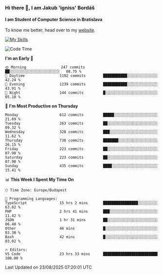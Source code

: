 ### Hi there 👋, I am Jakub 'igniss' Bordáš

#### I am Student of Computer Science in Bratislava
To know me better, head over to my [website](https://bordas.sk).

[![My Skills](https://skillicons.dev/icons?i=js,typescript,html,css,figma,svelte,vue,next,postgresql,nest,express,nodejs)](https://bordas.sk)


<!--START_SECTION:waka-->
![Code Time](http://img.shields.io/badge/Code%20Time-2%2C062%20hrs%2050%20mins-blue)

**I'm an Early 🐤** 

```text
🌞 Morning                247 commits         ██░░░░░░░░░░░░░░░░░░░░░░░   08.75 % 
🌆 Daytime                1192 commits        ███████████░░░░░░░░░░░░░░   42.24 % 
🌃 Evening                1239 commits        ███████████░░░░░░░░░░░░░░   43.91 % 
🌙 Night                  144 commits         █░░░░░░░░░░░░░░░░░░░░░░░░   05.10 % 
```
📅 **I'm Most Productive on Thursday** 

```text
Monday                   612 commits         █████░░░░░░░░░░░░░░░░░░░░   21.69 % 
Tuesday                  263 commits         ██░░░░░░░░░░░░░░░░░░░░░░░   09.32 % 
Wednesday                328 commits         ███░░░░░░░░░░░░░░░░░░░░░░   11.62 % 
Thursday                 738 commits         ███████░░░░░░░░░░░░░░░░░░   26.15 % 
Friday                   223 commits         ██░░░░░░░░░░░░░░░░░░░░░░░   07.90 % 
Saturday                 223 commits         ██░░░░░░░░░░░░░░░░░░░░░░░   07.90 % 
Sunday                   435 commits         ████░░░░░░░░░░░░░░░░░░░░░   15.41 % 
```


📊 **This Week I Spent My Time On** 

```text
🕑︎ Time Zone: Europe/Budapest

💬 Programming Languages: 
TypeScript               15 hrs 2 mins       ████████████████░░░░░░░░░   63.82 % 
PHP                      2 hrs 41 mins       ███░░░░░░░░░░░░░░░░░░░░░░   11.42 % 
JSON                     1 hr 31 mins        ██░░░░░░░░░░░░░░░░░░░░░░░   06.48 % 
Other                    46 mins             █░░░░░░░░░░░░░░░░░░░░░░░░   03.30 % 
Bash                     42 mins             █░░░░░░░░░░░░░░░░░░░░░░░░   03.02 % 

🔥 Editors: 
VS Code                  23 hrs 33 mins      █████████████████████████   100.00 % 
```


 Last Updated on 23/08/2025 07:20:01 UTC
<!--END_SECTION:waka-->
